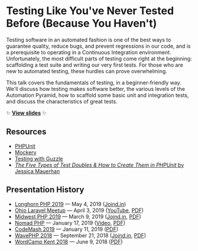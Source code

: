 # Testing Like You've Never Tested Before (Because You Haven't)

Testing software in an automated fashion is one of the best ways to guarantee quality, reduce bugs, and prevent regressions in our code, and is a prerequisite to operating in a Continuous Integration environment. Unfortunately, the most difficult parts of testing come right at the beginning: scaffolding a test suite and writing our very first tests. For those who are new to automated testing, these hurdles can prove overwhelming.

This talk covers the fundamentals of testing, in a beginner-friendly way. We'll discuss how testing makes software better, the various levels of the Automation Pyramid, how to scaffold some basic unit and integration tests, and discuss the characteristics of great tests.

:sparkles: **[View slides](http://stevegrunwell.github.io/intro-to-testing)** :sparkles:

## Resources

* [PHPUnit](https://phpunit.de/)
* [Mockery](http://docs.mockery.io/en/latest/)
* [Testing with Guzzle](http://docs.guzzlephp.org/en/stable/testing.html)
* [_The Five Types of Test Doubles & How to Create Them in PHPUnit_ by Jessica Mauerhan](https://jmauerhan.wordpress.com/2018/10/04/the-5-types-of-test-doubles-and-how-to-create-them-in-phpunit/)

## Presentation History

* [Longhorn PHP 2019](https://www.longhornphp.com/) — May 4, 2019 ([Joind.in](https://joind.in/talk/e5448))
* [Ohio Laravel Meetup](http://ohiolaravel.com) — April 3, 2019 ([YouTube](https://www.youtube.com/watch?v=C0iOUSfqMo8), [PDF](https://github.com/stevegrunwell/intro-to-testing/releases/download/ohio-laravel/slides.pdf))
* [Midwest PHP 2019](https://2019.midwestphp.org) — March 9, 2019 ([Joind.in](https://joind.in/talk/860b1), [PDF](https://github.com/stevegrunwell/intro-to-testing/releases/download/midwest-php/slides.pdf))
* [Nomad PHP](https://nomadphp.com) — January 17, 2019 ([Video](https://nomadphp.com/video/225/testing-like-you-ve-never-tested-before-because-you-haven-t), [PDF](https://github.com/stevegrunwell/intro-to-testing/releases/download/nomad-php/slides.pdf))
* [CodeMash 2019](https://codemash.org) — January 11, 2019 ([PDF](https://github.com/stevegrunwell/intro-to-testing/releases/download/codemash-2019/slides.pdf))
* [WavePHP 2018](https://wavephp.com/) — September 21, 2018 ([Joind.in](https://joind.in/talk/fc19f), [PDF](https://github.com/stevegrunwell/intro-to-testing/releases/download/wavephp-2018/slides.pdf))
* [WordCamp Kent 2018](https://2018.kent.wordcamp.org/) — June 9, 2018 ([PDF](https://github.com/stevegrunwell/intro-to-testing/releases/download/wordcamp-kent-2018/slides.pdf))
